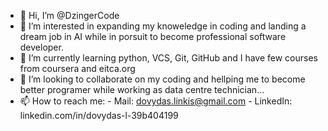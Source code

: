 - 👋 Hi, I’m @DzingerCode
- 👀 I’m interested in expanding my knoweledge in coding and landing a dream job in AI while in porsuit to become professional software developer.
- 🌱 I’m currently learning python, VCS, Git, GitHub and I have few courses from coursera and eitca.org
- 💞️ I’m looking to collaborate on my coding and hellping me to become better programer while working as data centre technician...
- 📫 How to reach me:
            - Mail: dovydas.linkis@gmail.com
            - LinkedIn: linkedin.com/in/dovydas-l-39b404199

<!---
DzingerCode/DzingerCode is a ✨ special ✨ repository because its `README.md` (this file) appears on your GitHub profile.
You can click the Preview link to take a look at your changes.
--->
